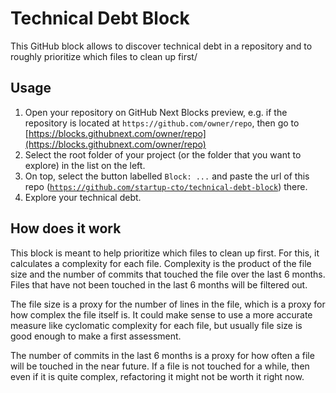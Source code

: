 # Technical Debt Block

This GitHub block allows to discover technical debt in a repository and to roughly prioritize which files to clean up first/

## Usage

1. Open your repository on GitHub Next Blocks preview, e.g. if the repository is located at `https://github.com/owner/repo`,
   then go to [https://blocks.githubnext.com/owner/repo](https://blocks.githubnext.com/owner/repo)
2. Select the root folder of your project (or the folder that you want to explore) in the list on the left.
3. On top, select the button labelled `Block: ...` and paste the url of this repo ([`https://github.com/startup-cto/technical-debt-block`](https://github.com/startup-cto/technical-debt-block)) there.
4. Explore your technical debt.

## How does it work

This block is meant to help prioritize which files to clean up first. For this, it calculates a complexity for each file.
Complexity is the product of the file size and the number of commits that touched the file over the last 6 months.
Files that have not been touched in the last 6 months will be filtered out.

The file size is a proxy for the number of lines in the file, which is a proxy for how complex the file itself is.
It could make sense to use a more accurate measure like cyclomatic complexity for each file, but usually file size is
good enough to make a first assessment.

The number of commits in the last 6 months is a proxy for how often a file will be touched in the near future.
If a file is not touched for a while, then even if it is quite complex, refactoring it might not be worth it right now.
